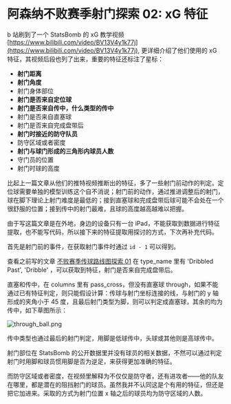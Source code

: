 # 阿森纳不败赛季射门探索 02: xG 特征

b 站刷到了一个 StatsBomb 的 xG 教学视频 [https://www.bilibili.com/video/BV13V4y1k77j](https://www.bilibili.com/video/BV13V4y1k77j), 更详细介绍了他们使用的 xG 特征，其视频后段也列了出来，重要的特征还标注了星标：

* **射门距离**
* **射门角度**
* 射门身体部位
* **射门是否来自定位球**
* **射门是否来自传中，什么类型的传中**
* 射门是否来自直塞球
* 射门是否来自完成盘带后
* **射门时接近的防守队员**
* 防守区域或者密度
* **射门与球门形成的三角形内球员人数**
* 守门员的位置
* 射门时球的高度

比起上一篇文章从他们的推特视频推断出的特征，多了一些射门前动作的判定。定位球需要单独的模型训练这个自不消说；射门前的动作，通过推进调整后的射门，球在脚下理论上射门难度是最低的；接到直塞球和完成盘带后球可能不会处在一个很舒服的位置；接到传中的射门最难，且球的高度越高越难以把握。

由于写这篇文章是在外地，身边的设备只有一台 iPad，不能获取到数据进行特征提取，也不能写代码，所以接下来的特征提取用探讨的方式，下次再补充代码。

首先是射门前的事件，在获取射门事件时通过 `id - 1` 可以得到。

查看之前写的文章 [不败赛季传球路线图探索 01](https://tanzhijian.org/posts/invincible01) 在 type_name 里有 'Dribbled Past', 'Dribble' ，可以获取到特征，射门是否来自完成盘带后。

直塞和传中，在 columns 里有 pass_cross，但没有直塞球 through，如果不能通过已有特征判定，则只能假设计算：传球与射门坐标连接的线，与射门的 y 轴形成的夹角小于 45 度，且最后射门类型为脚，则可以判定成直塞球，其余的均为传中，如下草图所示：

![through_ball.png](https://s2.loli.net/2023/05/20/4qnLOPTJ6jad5gB.png)

传中类型也通过最后的射门判定，用脚是低球传中，头球或其他则是高球传中。

射门部位在 StatsBomb 的公开数据里并没有球员的相关数据，不然可以通过判定射门时用脚和球员惯用脚是否为逆足，来获得更加准确的特征。

而防守区域或者密度，在视频里解释为不仅仅是防守者，还有进攻者——他的队友在哪里，都是潜在的阻挡射门的球员。虽然我并不认同这是个有用的特征，但还是把它加进来。采取的方式为射门位置 x 轴之后的球员均为防守区域的人数。
